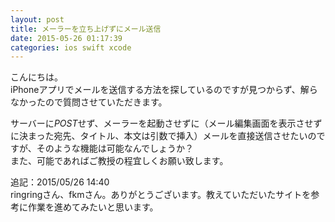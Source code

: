 ```yaml
---
layout: post
title: メーラーを立ち上げずにメール送信
date: 2015-05-26 01:17:39
categories: ios swift xcode
---
```

<p>こんにちは。<br>
iPhoneアプリでメールを送信する方法を探しているのですが見つからず、解らなかったので質問させていただきます。</p>

<p>サーバーに<em>POST</em>せず、メーラーを起動させずに（メール編集画面を表示させずに決まった宛先、タイトル、本文は引数で挿入）メールを直接送信させたいのですが、そのような機能は可能なんでしょうか？<br>
また、可能であればご教授の程宜しくお願い致します。</p>

<p>追記：2015/05/26 14:40<br>
ringringさん、fkmさん。ありがとうございます。教えていただいたサイトを参考に作業を進めてみたいと思います。</p>
